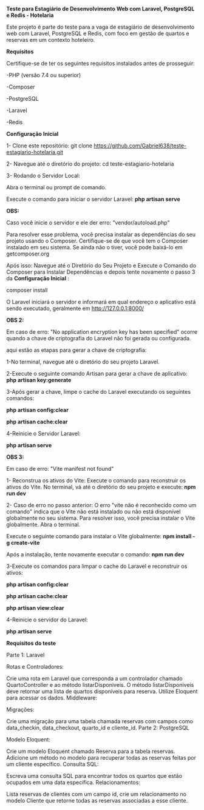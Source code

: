 ****Teste para Estagiário de Desenvolvimento Web com Laravel, PostgreSQL e Redis - Hotelaria****

Este projeto é parte do teste para a vaga de estagiário de desenvolvimento web com Laravel, PostgreSQL e Redis, com foco em gestão de quartos e reservas em um contexto hoteleiro.

**Requisitos**

Certifique-se de ter os seguintes requisitos instalados antes de prosseguir:

-PHP (versão 7.4 ou superior)

-Composer

-PostgreSQL

-Laravel

-Redis

**Configuração Inicial**

1- Clone este repositório:
git clone https://github.com/Gabriel638/teste-estagiario-hotelaria.git

2- Navegue até o diretório do projeto:
cd teste-estagiario-hotelaria

3- Rodando o Servidor Local:

Abra o terminal ou prompt de comando.

Execute o comando para iniciar o servidor Laravel:
**php artisan serve**

**OBS:**

Caso você inicie o servidor e ele der erro: "vendor/autoload.php"

Para resolver esse problema, você precisa instalar as dependências do seu projeto usando o Composer. Certifique-se de que você tem o Composer instalado em seu sistema. Se ainda não o tiver, você pode baixá-lo em getcomposer.org

Após isso:
Navegue até o Diretório do Seu Projeto e Execute o Comando do Composer para Instalar Dependências e depois tente novamente o passo 3 da **Configuração Inicial** :

composer install


O Laravel iniciará o servidor e informará em qual endereço o aplicativo está sendo executado, geralmente em http://127.0.0.1:8000/

**OBS 2:**

Em caso de erro: "No application encryption key has been specified" ocorre quando a chave de criptografia do Laravel não foi gerada ou configurada.

aqui estão as etapas para gerar a chave de criptografia:

1-No terminal, navegue até o diretório do seu projeto Laravel.

2-Execute o seguinte comando Artisan para gerar a chave de aplicativo:
 **php artisan key:generate**

3-Após gerar a chave, limpe o cache do Laravel executando os seguintes comandos:

**php artisan config:clear**

**php artisan cache:clear**

4-Reinicie o Servidor Laravel:

**php artisan serve**


**OBS 3:**

Em caso de erro: "Vite manifest not found" 

1- Reconstrua os ativos do Vite:
Execute o comando para reconstruir os ativos do Vite. No terminal, vá até o diretório do seu projeto e execute:
 **npm run dev**

2- Caso de erro no passo anterior:
O erro "vite não é reconhecido como um comando" indica que o Vite não está instalado ou não está disponível globalmente no seu sistema. Para resolver isso, você precisa instalar o Vite globalmente.
 Abra o terminal.

Execute o seguinte comando para instalar o Vite globalmente: **npm install -g create-vite**

Após a instalação, tente novamente executar o comando: **npm run dev** 


3-Execute os comandos para limpar o cache do Laravel e reconstruir os ativos:

**php artisan config:clear**

**php artisan cache:clear**

**php artisan view:clear**

4-Reinicie o servidor do Laravel:

**php artisan serve**




**Requisitos do teste**

Parte 1: Laravel

Rotas e Controladores:

Crie uma rota em Laravel que corresponda a um controlador chamado QuartoController e ao método listarDisponiveis.
O método listarDisponiveis deve retornar uma lista de quartos disponíveis para reserva.
Utilize Eloquent para acessar os dados.
Middleware:

Migrações:

Crie uma migração para uma tabela chamada reservas com campos como data_checkin, data_checkout, quarto_id e cliente_id.
Parte 2: PostgreSQL

Modelo Eloquent:

Crie um modelo Eloquent chamado Reserva para a tabela reservas.
Adicione um método no modelo para recuperar todas as reservas feitas por um cliente específico.
Consulta SQL:

Escreva uma consulta SQL para encontrar todos os quartos que estão ocupados em uma data específica.
Relacionamentos:

Lista reservas de clientes com um campo id, crie um relacionamento no modelo Cliente que retorne todas as reservas associadas a esse cliente.
